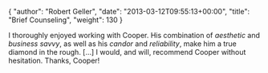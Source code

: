 {
   "author": "Robert Geller",
   "date": "2013-03-12T09:55:13+00:00",
   "title": "Brief Counseling",
   "weight": 130
}

I thoroughly enjoyed working with Cooper. His combination of _aesthetic_ and _business savvy_, as well as his _candor_ and _reliability_, make him a true diamond in the rough. \[…\] I would, and will, recommend Cooper without hesitation. Thanks, Cooper!